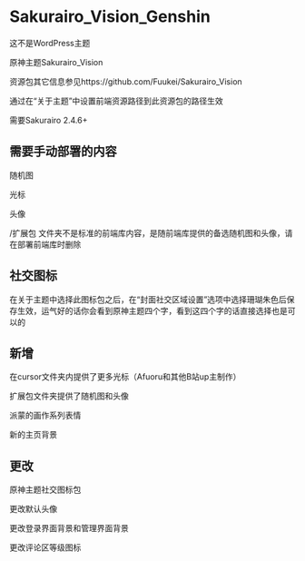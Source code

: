 # Sakurairo_Vision_Genshin

这不是WordPress主题

原神主题Sakurairo_Vision

资源包其它信息参见https://github.com/Fuukei/Sakurairo_Vision

通过在“关于主题”中设置前端资源路径到此资源包的路径生效

需要Sakurairo 2.4.6+

## 需要手动部署的内容

随机图

光标

头像

/扩展包 文件夹不是标准的前端库内容，是随前端库提供的备选随机图和头像，请在部署前端库时删除

## 社交图标

在关于主题中选择此图标包之后，在“封面社交区域设置”选项中选择珊瑚朱色后保存生效，运气好的话你会看到原神主题四个字，看到这四个字的话直接选择也是可以的

## 新增

在cursor文件夹内提供了更多光标（Afuoru和其他B站up主制作）

扩展包文件夹提供了随机图和头像

派蒙的画作系列表情

新的主页背景

## 更改

原神主题社交图标包

更改默认头像

更改登录界面背景和管理界面背景

更改评论区等级图标
